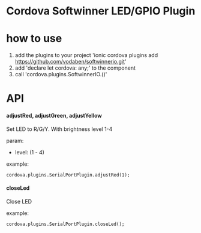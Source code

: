# Cordova Softwinner LED/GPIO Plugin

# how to use
1. add the plugins to your project 'ionic cordova plugins add https://github.com/vodaben/softwinnerio.git'
2. add 'declare let cordova: any;' to the component
3. call 'cordova.plugins.SoftwinnerIO.<fn>()'

# API

#### adjustRed, adjustGreen, adjustYellow

Set LED to R/G/Y. With brightness level 1-4

param:
- level: (1 - 4)

example:
```
cordova.plugins.SerialPortPlugin.adjustRed(1);
```

#### closeLed

Close LED

example:
```
cordova.plugins.SerialPortPlugin.closeLed();

```
